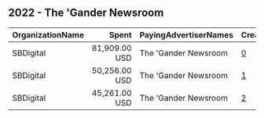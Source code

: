 ## 2022 - The 'Gander Newsroom 
|OrganizationName|Spent|PayingAdvertiserNames|CreativeUrls|Impressions|Genders|AgeBrackets|CountryCodes|BillingAddresses|CandidateBallotInformation|
|:---|---:|:---|:---|---:|:---|:---|:---|:---|:---|
|SBDigital|81,909.00 USD|The 'Gander Newsroom|[0](https://www.snap.com/political-ads/asset/e75f3672e6ef71e52f33f9d230194691525d7966d1ffddace534a4c2a52c32d2?mediaType=mp4)|4,835,244||17+|united states|US||
|SBDigital|50,256.00 USD|The 'Gander Newsroom|[1](https://www.snap.com/political-ads/asset/0688a3bd1bf675a067f9dd573fdff79400fcb346971fd5357ed483832904dab6?mediaType=mp4)|3,032,751||17+|united states|US||
|SBDigital|45,261.00 USD|The 'Gander Newsroom|[2](https://www.snap.com/political-ads/asset/a27e69297bf47bf8f9bd3aec885880ba11fe6f68881f3ab37e613d41c4c71623?mediaType=mp4)|2,701,375||17+|united states|US||
